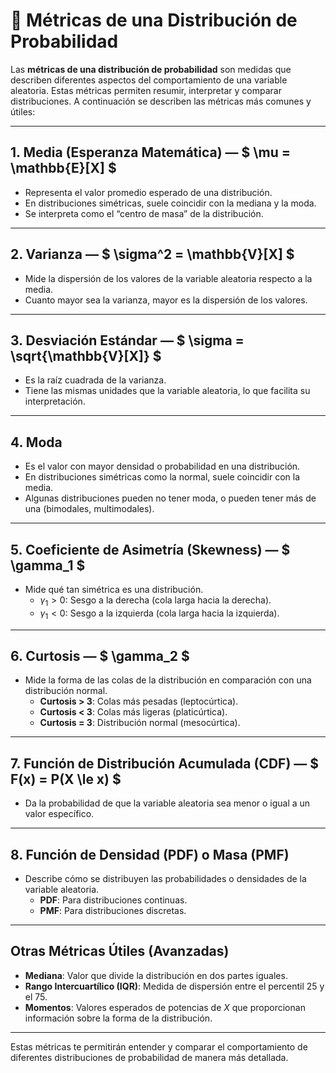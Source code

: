 # 📏 Métricas de una Distribución de Probabilidad

Las **métricas de una distribución de probabilidad** son medidas que describen diferentes aspectos del comportamiento de una variable aleatoria. Estas métricas permiten resumir, interpretar y comparar distribuciones. A continuación se describen las métricas más comunes y útiles:

---

## 1. **Media (Esperanza Matemática)** — $ \mu = \mathbb{E}[X] $
- Representa el valor promedio esperado de una distribución.
- En distribuciones simétricas, suele coincidir con la mediana y la moda.
- Se interpreta como el “centro de masa” de la distribución.

---

## 2. **Varianza** — $ \sigma^2 = \mathbb{V}[X] $
- Mide la dispersión de los valores de la variable aleatoria respecto a la media.
- Cuanto mayor sea la varianza, mayor es la dispersión de los valores.

---

## 3. **Desviación Estándar** — $ \sigma = \sqrt{\mathbb{V}[X]} $
- Es la raíz cuadrada de la varianza.
- Tiene las mismas unidades que la variable aleatoria, lo que facilita su interpretación.

---

## 4. **Moda**
- Es el valor con mayor densidad o probabilidad en una distribución.
- En distribuciones simétricas como la normal, suele coincidir con la media.
- Algunas distribuciones pueden no tener moda, o pueden tener más de una (bimodales, multimodales).

---

## 5. **Coeficiente de Asimetría (Skewness)** — $ \gamma_1 $
- Mide qué tan simétrica es una distribución.
  - $\gamma_1 > 0$: Sesgo a la derecha (cola larga hacia la derecha).
  - $\gamma_1 < 0$: Sesgo a la izquierda (cola larga hacia la izquierda).

---

## 6. **Curtosis** — $ \gamma_2 $
- Mide la forma de las colas de la distribución en comparación con una distribución normal.
  - **Curtosis > 3**: Colas más pesadas (leptocúrtica).
  - **Curtosis < 3**: Colas más ligeras (platicúrtica).
  - **Curtosis = 3**: Distribución normal (mesocúrtica).

---

## 7. **Función de Distribución Acumulada (CDF)** — $ F(x) = P(X \le x) $
- Da la probabilidad de que la variable aleatoria sea menor o igual a un valor específico.

---

## 8. **Función de Densidad (PDF) o Masa (PMF)**
- Describe cómo se distribuyen las probabilidades o densidades de la variable aleatoria.
  - **PDF**: Para distribuciones continuas.
  - **PMF**: Para distribuciones discretas.

---

## Otras Métricas Útiles (Avanzadas)

- **Mediana**: Valor que divide la distribución en dos partes iguales.
- **Rango Intercuartílico (IQR)**: Medida de dispersión entre el percentil 25 y el 75.
- **Momentos**: Valores esperados de potencias de $X$ que proporcionan información sobre la forma de la distribución.

---

Estas métricas te permitirán entender y comparar el comportamiento de diferentes distribuciones de probabilidad de manera más detallada.

